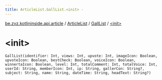```yaml
---
title: ArticleList.GallList.<init> - 
---
```


[be.zvz.kotlininside.api.article](../../index.html) / [ArticleList](../index.html) / [GallList](index.html) / [&lt;init&gt;](./-init-.html)

# &lt;init&gt;

`GallList(identifier: Int, views: Int, upvote: Int, imageIcon: Boolean, upvoteIcon: Boolean, bestCheck: Boolean, voiceIcon: Boolean, winnertaIcon: Boolean, level: Int, totalComment: Int, totalVoice: Int, userId: String, memberIcon: Int, ip: String, gallerCon: String?, subject: String, name: String, dateTime: String, headText: String?)`